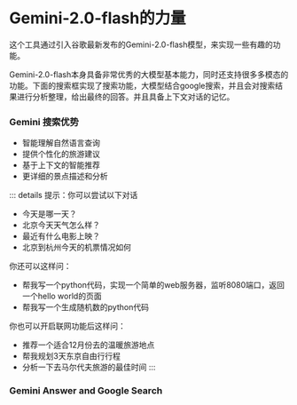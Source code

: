 # Gemini-2.0-flash的力量
这个工具通过引入谷歌最新发布的Gemini-2.0-flash模型，来实现一些有趣的功能。

Gemini-2.0-flash本身具备非常优秀的大模型基本能力，同时还支持很多多模态的功能。下面的搜索框实现了搜索功能，大模型结合google搜索，并且会对搜索结果进行分析整理，给出最终的回答。并且具备上下文对话的记忆。

### Gemini 搜索优势
- 智能理解自然语言查询
- 提供个性化的旅游建议
- 基于上下文的智能推荐
- 更详细的景点描述和分析

::: details 提示：你可以尝试以下对话
- 今天是哪一天？
- 北京今天天气怎么样？
- 最近有什么电影上映？
- 北京到杭州今天的机票情况如何

你还可以这样问：
- 帮我写一个python代码，实现一个简单的web服务器，监听8080端口，返回一个hello world的页面
- 帮我写一个生成随机数的python代码

你也可以开启联网功能后这样问：
- 推荐一个适合12月份去的温暖旅游地点
- 帮我规划3天东京自由行行程
- 分析一下去马尔代夫旅游的最佳时间
:::



### Gemini Answer and Google Search

  <EnhancedGeminiAI />

